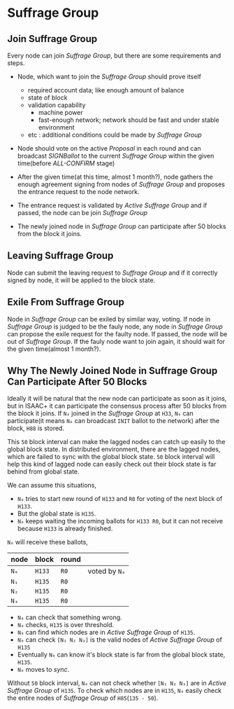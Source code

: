 # Suffrage Group

## Join Suffrage Group

Every node can join *Suffrage Group*, but there are some requirements and steps.

* Node, which want to join the *Suffrage Group* should prove itself
    - required account data; like enough amount of balance
    - state of block
    - validation capability
        - machine power
        - fast-enough network; network should be fast and under stable environment
    - etc : additional conditions could be made by *Suffrage Group*

* Node should vote on the active *Proposal* in each round and can broadcast *SIGNBallot* to the current *Suffrage Group* within the given time(before *ALL-CONFIRM* stage)
* After the given time(at this time, almost 1 month?), node gathers the enough agreement signing from nodes of *Suffrage Group* and proposes the entrance request to the node network.
* The entrance request is validated by *Active Suffrage Group* and if passed, the node can be join *Suffrage Group*
* The newly joined node in *Suffrage Group* can participate after 50 blocks from the block it joins.

## Leaving Suffrage Group

Node can submit the leaving request to *Suffrage Group* and if it correctly signed by node, it will be applied to the block state.

## Exile From Suffrage Group

Node in *Suffrage Group* can be exiled by similar way, voting. If node in *Suffrage Group* is judged to be the fauly node, any node in *Suffrage Group* can propose the exile request for the faulty node. If passed, the node will be out of *Suffrage Group*. If the fauly node want to join again, it should wait for the given time(almost 1 month?).

## Why The Newly Joined Node in Suffrage Group Can Participate After 50 Blocks

Ideally it will be natural that the new node can participate as soon as it joins, but in ISAAC+ it can participate the consensus process after 50 blocks from the block it joins. If `N₀` joined in the *Suffrage Group* at `H33`, `N₀` can participate(it means `N₀` can broadcast `INIT` ballot to the network) after the block, `H88` is stored.

This `50` block interval can make the lagged nodes can catch up easily to the global block state. In distributed environment, there are the lagged nodes, which are failed to sync with the global block state. `50` block interval will help this kind of lagged node can easily check out their block state is far behind from global state.

We can assume this situations,

* `N₀` tries to start new round of `H133` and `R0` for voting of the next block of `H133`.
* But the global state is `H135`.
* `N₀` keeps waiting the incoming ballots for `H133 R0`, but it can not receive because `H133` is already finished.

`N₀` will receive these ballots,

| node | block | round |                |
| ---- | ----- | ----- | -------------- |
| `N₀` | `H133` | `R0` | voted by `N₀`  |
| `N₁` | `H135` | `R0` |                |
| `N₂` | `H135` | `R0` |                |
| `N₃` | `H135` | `R0` |                |

* `N₀` can check that something wrong.
* `N₀` checks, `H135` is over threshold.
* `N₀` can find which nodes are in *Active Suffrage Group* of `H135`.
* `N₀` can check `[N₁ N₂ N₃]` is the valid nodes of *Active Suffrage Group* of `H135`
* Eventually `N₀` can know it's block state is far from the global block state, `H135`.
* `N₀` moves to *sync*.

Without `50` block interval, `N₀` can not check whether `[N₁ N₂ N₃]` are in *Active Suffrage Group* of `H135`. To check which nodes are in `H135`, `N₀` easily check the entire nodes of *Suffrage Group* of `H85`(`135 - 50`).
